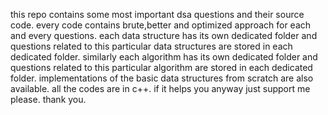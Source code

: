 this repo contains some most important dsa questions and their source code. 
every code contains brute,better and optimized approach for each and every questions.
each data structure has its own dedicated folder and questions related to this particular data structures are stored in each dedicated folder.
similarly each algorithm has its own dedicated folder and questions related to this particular algorithm are stored in each dedicated folder.
implementations of the basic data structures from scratch are also available.
all the codes are in c++.
if it helps you anyway just support me please.
thank you.
